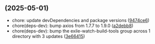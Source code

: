 ##  (2025-05-01)

* chore: update devDependencies and package versions ([9474ce6](https://github.com/exile-watch/nucleus/commit/9474ce6))
* chore(deps-dev): bump axios from 1.7.7 to 1.9.0 ([a2debb8](https://github.com/exile-watch/nucleus/commit/a2debb8))
* chore(deps-dev): bump the exile-watch-build-tools group across 1 directory with 3 updates ([3e66415](https://github.com/exile-watch/nucleus/commit/3e66415))



